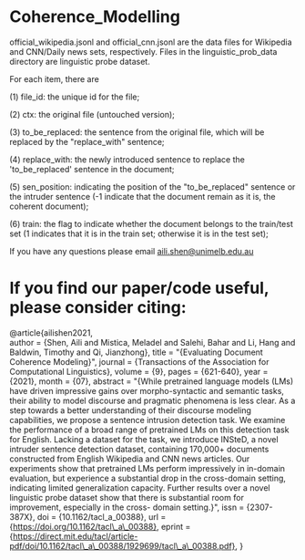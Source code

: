 # Coherence_Modelling
official_wikipedia.jsonl and official_cnn.jsonl are the data files for Wikipedia and CNN/Daily news sets, respectively. Files in the linguistic_prob_data directory are linguistic probe dataset.


For each item, there are 

(1) file_id: the unique id for the file;

(2) ctx: the original file (untouched version);

(3) to_be_replaced: the sentence from the original file, which will be replaced by the "replace_with" sentence;

(4) replace_with: the newly introduced sentence to replace the 'to_be_replaced' sentence in the document;

(5) sen_position: indicating the position of the "to_be_replaced" sentence or the intruder sentence (-1 indicate that the document remain as it is, the coherent document);

(6) train: the flag to indicate whether the document belongs to the train/test set (1 indicates that it is in the train set; otherwise it is in the test set);


If you have any questions please email aili.shen@unimelb.edu.au

# If you find our paper/code useful, please consider citing:

@article{ailishen2021,<br/>
    author = {Shen, Aili and Mistica, Meladel and Salehi, Bahar and Li, Hang and Baldwin, Timothy and Qi, Jianzhong},
    title = "{Evaluating Document Coherence Modeling}",
    journal = {Transactions of the Association for Computational Linguistics},
    volume = {9},
    pages = {621-640},
    year = {2021},
    month = {07},
    abstract = "{While pretrained language models (LMs) have driven impressive gains over morpho-syntactic and semantic tasks, their ability to model discourse and pragmatic phenomena is less clear. As a step towards a better understanding of their discourse modeling capabilities, we propose a sentence intrusion detection task. We examine the performance of a broad range of pretrained LMs on this detection task for English. Lacking a dataset for the task, we introduce INSteD, a novel intruder sentence detection dataset, containing 170,000+ documents constructed from English Wikipedia and CNN news articles. Our experiments show that pretrained LMs perform impressively in in-domain evaluation, but experience a substantial drop in the cross-domain setting, indicating limited generalization capacity. Further results over a novel linguistic probe dataset show that there is substantial room for improvement, especially in the cross- domain setting.}",
    issn = {2307-387X},
    doi = {10.1162/tacl_a_00388},
    url = {https://doi.org/10.1162/tacl\_a\_00388},
    eprint = {https://direct.mit.edu/tacl/article-pdf/doi/10.1162/tacl\_a\_00388/1929699/tacl\_a\_00388.pdf},
}


